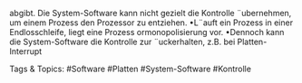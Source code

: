 abgibt.
Die System-Software kann nicht gezielt die Kontrolle ¨ubernehmen, um einem Prozess den Prozessor zu
entziehen.
•L¨auft ein Prozess in einer Endlosschleife, liegt eine Prozess ormonopolisierung vor.
•Dennoch kann die System-Software die Kontrolle zur ¨uckerhalten, z.B. bei Platten-Interrupt

   Tags & Topics:
   #Software
   #Platten
   #System-Software
   #Kontrolle